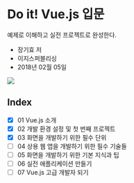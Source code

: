 # Do it! Vue.js 입문

예제로 이해하고 실전 프로젝트로 완성한다.


* 장기효 저 
* 이지스퍼블리싱 
* 2018년 02월 05일

<img src="http://image.yes24.com/goods/58206961/200x0"/>

## Index

- [x] 01 Vue.js 소개
- [x] 02 개발 환경 설정 및 첫 번째 프로젝트
- [x] 03 화면을 개발하기 위한 필수 단위
- [ ] 04 상용 웹 앱을 개발하기 위한 필수 기술들
- [ ] 05 화면을 개발하기 위한 기본 지식과 팁
- [ ] 06 실전 애플리케이션 만들기
- [ ] 07 Vue.js 고급 개발자 되기
